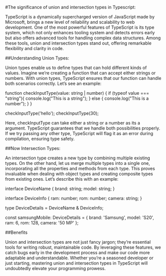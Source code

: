 #The significance of union and intersection types in Typescript:

TypeScript is a dynamically supercharged version of JavaScript made by Microsoft, brings a new level of reliability and scalability to web development. One of the most powerful features of TypeScript is its type system, which not only enhances tooling system and detects errors early but also offers advanced tools for handling complex data structures. Among these tools, union and intersection types stand out, offering remarkable flexibility and clarity in code.

##Understanding Union Types:

Union types enable us to define types that can hold different kinds of values. Imagine we’re creating a function that can accept either strings or numbers. With union types, TypeScript ensures that our function can handle both scenarios correctly. Let’s see an example:

function checkInputType(value: string | number) {
    if (typeof value === "string"){
        console.log("This is a string");
    }
    else {
        console.log("This is a number");
    }
}

checkInputType('hello');
checkInputType(30);     

Here, checkInputType can take either a string or a number as its a argument. TypeScript guarantees that we handle both possibilities properly. If we try passing any other type, TypeScript will flag it as an error during compilation, ensuring type safety.

##Now Intersection Types:

An intersection type creates a new type by combining multiple existing types. On the other hand, let us merge multiple types into a single one, incorporating all the properties and methods from each type. This proves invaluable when dealing with object types and creating composite types from existing ones. Let’s describe this with an example:

interface DeviceName {
  brand: string;
  model: string;
}

interface DeviceInfo {
  ram: number;
  rom: number;
  camera: string;
}

type DeviceDetails = DeviceName & DeviceInfo;

const samsungMobile: DeviceDetails = {
  brand: 'Samsung',
  model: 'S20',
  ram: 6,
  rom: 128,
  camera: '50 MP'
};

##Benefits

Union and intersection types are not just fancy jargon; they’re essential tools for writing robust, maintainable code. By leveraging these features, we catch bugs early in the development process and make our code more adaptable and understandable. Whether you’re a seasoned developer or just starting, mastering union and intersection types in TypeScript will undoubtedly elevate your programming prowess.
